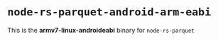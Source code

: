 # `node-rs-parquet-android-arm-eabi`

This is the **armv7-linux-androideabi** binary for `node-rs-parquet`
